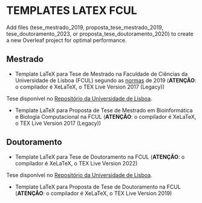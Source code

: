 # TEMPLATES LATEX FCUL

Add files (tese_mestrado_2019, proposta_tese_mestrado_2019, tese_doutoramento_2023, or proposta_tese_doutoramento_2020) to create a new Overleaf project for optimal performance.

## Mestrado

* Template LaTeX para Tese de Mestrado na Faculdade de Ciências da Universidade de Lisboa (FCUL) segundo as [normas](https://github.com/dpavot/templates_latex_fcul/blob/master/normas_escrita_trabalho_final_tese_mestrado_2018.pdf) de 2019 (**ATENÇÃO**: o compilador é XeLaTeX, o TEX Live Version 2017 (Legacy))

Tese disponível no [Repositório da Universidade de Lisboa](http://hdl.handle.net/10451/39085).

* Template LaTeX para Proposta de Tese de Mestrado em Bioinformática e Biologia Computacional na FCUL (**ATENÇÃO**: o compilador é XeLaTeX, o TEX Live Version 2017 (Legacy))

## Doutoramento

* Template LaTeX para Tese de Doutoramento na FCUL (**ATENÇÃO**: o compilador é XeLaTeX, o TEX Live Version 2022)

Tese disponível no [Repositório da Universidade de Lisboa](https://repositorio.ul.pt/handle/10451/64187).
  
* Template LaTeX para Proposta de Tese de Doutoramento na FCUL (**ATENÇÃO**: o compilador é XeLaTeX, o TEX Live Version 2019)

